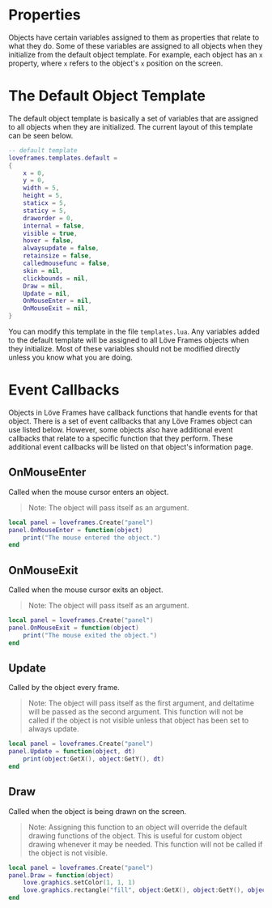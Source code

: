 # Properties
Objects have certain variables assigned to them as properties that relate to what they do. Some of these variables are assigned to all objects when they initialize from the default object template. For example, each object has an `x` property, where `x` refers to the object's `x` position on the screen.

# The Default Object Template

The default object template is basically a set of variables that are assigned to all objects when they are initialized. The current layout of this template can be seen below.

```lua
-- default template
loveframes.templates.default =
{
    x = 0,
    y = 0,
    width = 5,
    height = 5,
    staticx = 5,
    staticy = 5,
    draworder = 0,
    internal = false,
    visible = true,
    hover = false,
    alwaysupdate = false,
    retainsize = false,
    calledmousefunc = false,
    skin = nil,
    clickbounds = nil,
    Draw = nil,
    Update = nil,
    OnMouseEnter = nil,
    OnMouseExit = nil,
}
```

You can modify this template in the file `templates.lua`. Any variables added to the default template will be assigned to all Löve Frames objects when they initialize. Most of these variables should not be modified directly unless you know what you are doing.

# Event Callbacks
Objects in Löve Frames have callback functions that handle events for that object. There is a set of event callbacks that any Löve Frames object can use listed below. However, some objects also have additional event callbacks that relate to a specific function that they perform. These additional event callbacks will be listed on that object's information page. 

## OnMouseEnter
Called when the mouse cursor enters an object. 
> Note: The object will pass itself as an argument.

```lua
local panel = loveframes.Create("panel")
panel.OnMouseEnter = function(object)
    print("The mouse entered the object.")
end
```

## OnMouseExit
Called when the mouse cursor exits an object. 
> Note: The object will pass itself as an argument.

```lua
local panel = loveframes.Create("panel")
panel.OnMouseExit = function(object)
    print("The mouse exited the object.")
end
```

## Update
Called by the object every frame. 
> Note: The object will pass itself as the first argument, and deltatime will be passed as the second argument. This function will not be called if the object is not visible unless that object has been set to always update.

```lua
local panel = loveframes.Create("panel")
panel.Update = function(object, dt)
    print(object:GetX(), object:GetY(), dt)
end
```

## Draw
Called when the object is being drawn on the screen. 
> Note: Assigning this function to an object will override the default drawing functions of the object. This is useful for custom object drawing whenever it may be needed. This function will not be called if the object is not visible.

```lua
local panel = loveframes.Create("panel")
panel.Draw = function(object)
    love.graphics.setColor(1, 1, 1)
    love.graphics.rectangle("fill", object:GetX(), object:GetY(), object:GetWidth(), object:GetHeight())
end
```